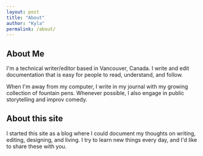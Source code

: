 ```yaml
---
layout: post
title: "About"
author: "Kyla"
permalink: /about/
---
```


## About Me

I'm a technical writer/editor based in Vancouver, Canada. I write and edit documentation that is easy for people to read, understand, and follow.  

When I'm away from my computer, I write in my journal with my growing collection of fountain pens. Whenever possible, I also engage in public storytelling and improv comedy.  

## About this site

I started this site as a blog where I could document my thoughts on writing, editing, designing, and living. I try to learn new things every day, and I'd like to share these with you.
